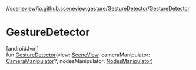 //[sceneview](../../../index.md)/[io.github.sceneview.gesture](../index.md)/[GestureDetector](index.md)/[GestureDetector](-gesture-detector.md)

# GestureDetector

[androidJvm]\
fun [GestureDetector](-gesture-detector.md)(view: [SceneView](../../io.github.sceneview/-scene-view/index.md), cameraManipulator: [CameraManipulator](../../io.github.sceneview/index.md#-413489367%2FClasslikes%2F-1571379623)?, nodesManipulator: [NodesManipulator](../-nodes-manipulator/index.md))
